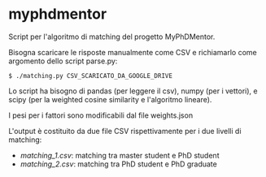 # myphdmentor

Script per l'algoritmo di matching del progetto MyPhDMentor.

Bisogna scaricare le risposte manualmente come CSV e richiamarlo come argomento dello script parse.py:

    $ ./matching.py CSV_SCARICATO_DA_GOOGLE_DRIVE

Lo script ha bisogno di pandas (per leggere il csv), numpy (per i vettori), e scipy (per la weighted cosine similarity e l'algoritmo lineare). 

I pesi per i fattori sono modificabili dal file weights.json

L'output è costituito da due file CSV rispettivamente per i due livelli di matching:

 * *matching_1.csv*: matching tra master student e PhD student
 * *matching_2.csv*: matching tra PhD student e PhD graduate
 
